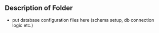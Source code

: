 ## Description of Folder
- put database configuration files here (schema setup, db connection logic etc.)